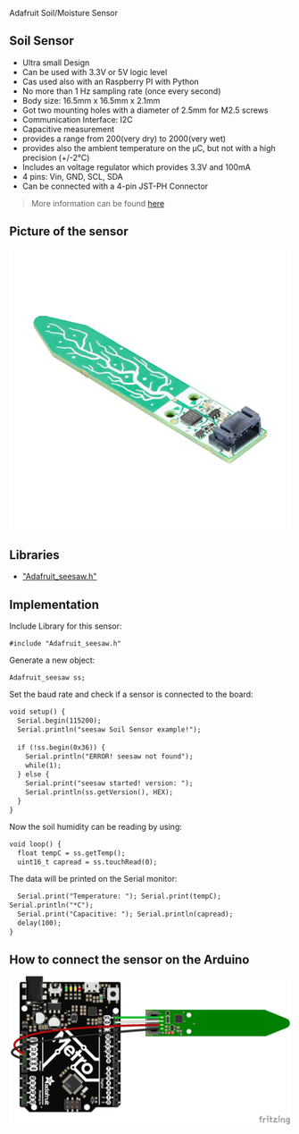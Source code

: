  Adafruit Soil/Moisture Sensor

## Soil Sensor

- Ultra small Design
- Can be used with 3.3V or 5V logic level
- Cas used also with an Raspberry PI with Python
- No more than 1 Hz sampling rate (once every second)
- Body size: 16.5mm x 16.5mm x 2.1mm
- Got two mounting holes with a diameter of 2.5mm for M2.5 screws
- Communication Interface: I2C
- Capacitive measurement
- provides a range from 200(very dry) to 2000(very wet)
- provides also the ambient temperature on the µC, but not with a high precision (+/-2°C)
- Includes an voltage regulator which provides 3.3V and 100mA
- 4 pins: Vin, GND, SCL, SDA
- Can be connected with a 4-pin JST-PH Connector
> More information can be found [here](https://learn.adafruit.com/adafruit-stemma-soil-sensor-i2c-capacitive-moisture-sensor)

## Picture of the sensor

![Soil sensor](soil-sensor.png)

## Libraries

- ["Adafruit_seesaw.h"](https://github.com/adafruit/Adafruit_Seesaw)

## Implementation

Include Library for this sensor:

```
#include "Adafruit_seesaw.h"
```

Generate a new object:

```
Adafruit_seesaw ss;
```

Set the baud rate and check if a sensor is connected to the board:

```
void setup() {
  Serial.begin(115200);
  Serial.println("seesaw Soil Sensor example!");
  
  if (!ss.begin(0x36)) {
    Serial.println("ERROR! seesaw not found");
    while(1);
  } else {
    Serial.print("seesaw started! version: ");
    Serial.println(ss.getVersion(), HEX);
  }
}
```
Now the soil humidity can be reading by using:
```
void loop() {
  float tempC = ss.getTemp();
  uint16_t capread = ss.touchRead(0);
```

The data will be printed on the Serial monitor:

```
  Serial.print("Temperature: "); Serial.print(tempC); Serial.println("*C");
  Serial.print("Capacitive: "); Serial.println(capread);
  delay(100);
}
```

## How to connect the sensor on the Arduino

![Soil sensor circuit](soil-sensor-circuit.png)